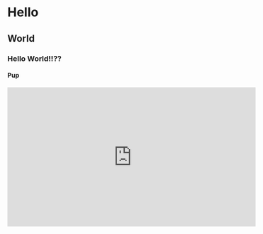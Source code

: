 # Hello
## World
### Hello World!!??
#### Pup

<iframe width="560" height="315" src="https://www.youtube.com/embed/zs8tw4N_dQw?si=KSYHTjlgiTlrjhW2" title="YouTube video player" frameborder="0" allow="accelerometer; autoplay; clipboard-write; encrypted-media; gyroscope; picture-in-picture; web-share" referrerpolicy="strict-origin-when-cross-origin" allowfullscreen></iframe>